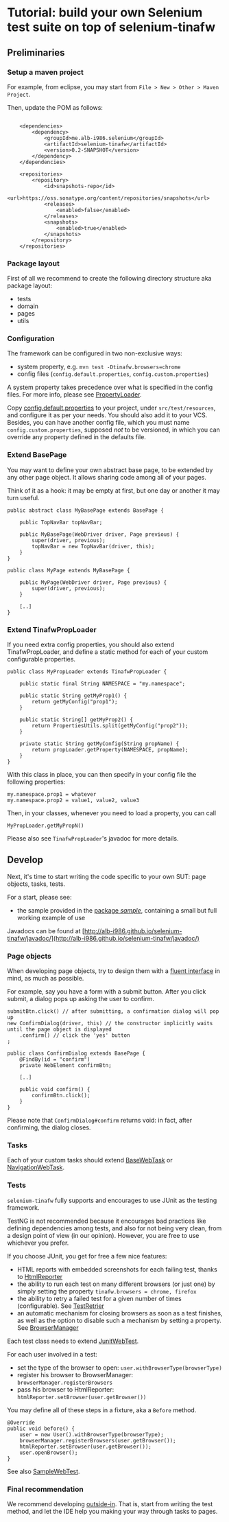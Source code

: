 # Tutorial: build your own Selenium test suite on top of selenium-tinafw


## Preliminaries


### Setup a maven project

For example, from eclipse, you may start from `File > New > Other > Maven Project`.

Then, update the POM  as follows:

```

	<dependencies>
		<dependency>
			<groupId>me.alb-i986.selenium</groupId>
			<artifactId>selenium-tinafw</artifactId>
			<version>0.2-SNAPSHOT</version>
		</dependency>
	</dependencies>
	
	<repositories>
		<repository>
			<id>snapshots-repo</id>
			<url>https://oss.sonatype.org/content/repositories/snapshots</url>
			<releases>
				<enabled>false</enabled>
			</releases>
			<snapshots>
				<enabled>true</enabled>
			</snapshots>
		</repository>
	</repositories>
```

### Package layout
First of all we recommend to create the following directory structure aka package layout:

- tests
- domain
- pages
- utils


### Configuration
The framework can be configured in two non-exclusive ways:
- system property, e.g. `mvn test -Dtinafw.browsers=chrome`
- config files (`config.default.properties`, `config.custom.properties`)

A system property takes precedence over what is specified in the config files.
For more info, please see [PropertyLoader](https://github.com/alb-i986/selenium-tinafw/blob/master/src/main/java/me/alb_i986/selenium/tinafw/utils/PropertyLoader.java).

Copy [config.default.properties](https://github.com/alb-i986/selenium-tinafw/blob/master/src/main/resources/config.default.properties) to your project, under `src/test/resources`, and configure it as per your needs. You should also add it to your VCS.
Besides, you can have another config file, which you must name `config.custom.properties`, supposed _not_ to be versioned,
in which you can override any property defined in the defaults file.



### Extend BasePage
You may want to define your own abstract base page, to be extended by any other
page object. It allows sharing code among all of your pages. 

Think of it as a hook: it may be empty at first, but one day or another
it may turn useful.

```
public abstract class MyBasePage extends BasePage {
	
	public TopNavBar topNavBar;
	
	public MyBasePage(WebDriver driver, Page previous) {
		super(driver, previous);
		topNavBar = new TopNavBar(driver, this);
	}
}

public class MyPage extends MyBasePage {
	
	public MyPage(WebDriver driver, Page previous) {
		super(driver, previous);
	}
	
	[..]
}
```

### Extend TinafwPropLoader
If you need extra config properties, you should also extend TinafwPropLoader,
and define a static method for each of your custom configurable properties.

```
public class MyPropLoader extends TinafwPropLoader {
	
	public static final String NAMESPACE = "my.namespace";

	public static String getMyProp1() {
		return getMyConfig("prop1");
	}
	
	public static String[] getMyProp2() {
		return PropertiesUtils.split(getMyConfig("prop2"));
	}

	private static String getMyConfig(String propName) {
		return propLoader.getProperty(NAMESPACE, propName);
	}
}
```

With this class in place, you can then specify in your config file
the following properties:

	my.namespace.prop1 = whatever
	my.namespace.prop2 = value1, value2, value3

Then, in your classes, whenever you need to load a property, you can call

	MyPropLoader.getMyPropN()

Please also see `TinafwPropLoader`'s javadoc for more details.



## Develop

Next, it's time to start writing the code specific to your own SUT: page objects, tasks, tests.

For a start, please see:
 - the sample provided in the [package _sample_](https://github.com/alb-i986/selenium-tinafw/tree/master/src/main/java/me/alb_i986/selenium/tinafw/sample/), containing a small but full working example of use

Javadocs can be found at [http://alb-i986.github.io/selenium-tinafw/javadoc/](http://alb-i986.github.io/selenium-tinafw/javadoc/)


### Page objects
When developing page objects, try to design them with a
[fluent interface](http://martinfowler.com/bliki/FluentInterface.html)
in mind, as much as possible.

For example, say you have a form with a submit button.
After you click submit, a dialog pops up asking the user to confirm.

```
submitBtn.click() // after submitting, a confirmation dialog will pop up
new ConfirmDialog(driver, this) // the constructor implicitly waits until the page object is displayed
	.confirm() // click the 'yes' button 
;
```

```
public class ConfirmDialog extends BasePage {
	@FindBy(id = "confirm")
	private WebElement confirmBtn;
	
	[..]
	
	public void confirm() {
		confirmBtn.click();
	}
}
```

Please note that `ConfirmDialog#confirm` returns void: in fact, after confirming, the dialog closes.


### Tasks

Each of your custom tasks should extend
[BaseWebTask](https://github.com/alb-i986/selenium-tinafw/blob/master/src/main/java/me/alb_i986/selenium/tinafw/tasks/BaseWebTask.java) or
[NavigationWebTask](https://github.com/alb-i986/selenium-tinafw/blob/master/src/main/java/me/alb_i986/selenium/tinafw/tasks/NavigationWebTask.java).



### Tests

`selenium-tinafw` fully supports and encourages to use JUnit as the testing framework.

TestNG is not recommended because it encourages bad practices like defining dependencies among tests,
and also for not being very clean, from a design point of view (in our opinion).
However, you are free to use whichever you prefer.

If you choose JUnit, you get for free a few nice features:
- HTML reports with embedded screenshots for each failing test, thanks to
  [HtmlReporter](https://github.com/alb-i986/selenium-tinafw/blob/master/src/main/java/me/alb_i986/selenium/tinafw/tests/rules/HtmlReporter.java)
- the ability to run each test on many different browsers (or just one)
  by simply setting the property `tinafw.browsers = chrome, firefox`
- the ability to retry a failed test for a given number of times (configurable).
  See [TestRetrier](https://github.com/alb-i986/selenium-tinafw/blob/master/src/main/java/me/alb_i986/selenium/tinafw/tests/rules/TestRetrier.java)
- an automatic mechanism for closing browsers as soon as a test finishes,
  as well as the option to disable such a mechanism by setting a property.
  See [BrowserManager](https://github.com/alb-i986/selenium-tinafw/blob/master/src/main/java/me/alb_i986/selenium/tinafw/tests/rules/BrowserManager.java)

Each test class needs to extend
[JunitWebTest](https://github.com/alb-i986/selenium-tinafw/blob/master/src/main/java/me/alb_i986/selenium/tinafw/tests/JunitWebTest.java).

For each user involved in a test:

- set the type of the browser to open: `user.withBrowserType(browserType)`
- register his browser to BrowserManager: `browserManager.registerBrowsers`
- pass his browser to HtmlReporter: `htmlReporter.setBrowser(user.getBrowser())`

You may define all of these steps in a fixture, aka a `Before` method.

	@Override
	public void before() {
		user = new User().withBrowserType(browserType);
		browserManager.registerBrowsers(user.getBrowser());
		htmlReporter.setBrowser(user.getBrowser());
		user.openBrowser();
	}

See also [SampleWebTest](https://github.com/alb-i986/selenium-tinafw/blob/master/src/main/java/me/alb_i986/selenium/tinafw/sample/tests/SampleWebTest.java).


### Final recommendation
We recommend developing
[outside-in](http://en.wikipedia.org/wiki/Outside%E2%80%93in_software_development).
That is, start from writing the test method, and let the IDE help you making
your way through tasks to pages.

